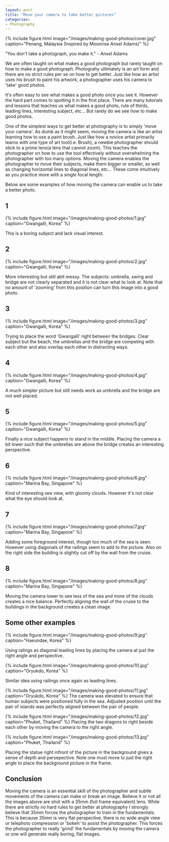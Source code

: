 ```yaml
---
layout: post
title: "Move your camera to take better pictures"
categories:
- Photography
---
```

<meta property="og:image" content="/images/making-good-photos/cover.jpg" />
{% include figure.html image="/images/making-good-photos/cover.jpg" caption="Penang, Malaysia (Inspired by Moonrise Ansel Adams)" %}


"You don't take a photograph, you make it." - Ansel Adams

We are often taught on what makes a good photograph but rarely taught on how to make a good photograph. Photograhy ultimately is an art form and there are no strict rules per se on how to get better. Just like how an artist uses his brush to paint his artwork, a photographer uses his camera to 'take' good photos. 

It's often easy to see what makes a good photo once you see it. However the hard part comes to spotting it in the first place. There are many tutorials and lessons that teaches us what makes a good photo, rule of thirds, leading lines, interesting subject, etc... But rarely do we see how to make good photos.

One of the simplest ways to get better at photography is to simply 'move your camera'. As dumb as it might seem, moving the camera is like an artist learning how to use a paint brush. Just like how a novice artist primarily learns with one type of art tool(i.e. Brush), a newbie photographer should stick to a prime lens(a lens that cannot zoom). This teaches the photographer on how to use the tool effectively without overwhelming the photographer with too many options. Moving the camera enables the photographer to move their subjects, make them bigger or smaller, as well as changing horizontal lines to diagonal lines, etc... These come intuitively as you practice more with a single focal length.

Below are some examples of how moving the camera can enable us to take a better photo.

## 1

{% include figure.html image="/images/making-good-photos/1.jpg" caption="Gwangalli, Korea" %}

This is a boring subject and lack visual interest.

## 2
{% include figure.html image="/images/making-good-photos/2.jpg" caption="Gwangalli, Korea" %}

More interesting but still abit messy. The subjects: umbrella, swing and bridge are not clearly separated and it is not clear what to look at. Note that no amount of 'zooming' from this position can turn this image into a good photo.

## 3
{% include figure.html image="/images/making-good-photos/3.jpg" caption="Gwangalli, Korea" %}

Trying to place the word 'Gwangalli' right between the bridges. Clear subject but the beach, the umbrellas and the bridge are competing with each other and also overlap each other in distracting ways.

## 4
{% include figure.html image="/images/making-good-photos/4.jpg" caption="Gwangalli, Korea" %}

A much simpler picture but still needs work as umbrella and the bridge are not well placed.

## 5
{% include figure.html image="/images/making-good-photos/5.jpg" caption="Gwangalli, Korea" %}

Finally a nice subject happens to stand in the middle. Placing the camera a bit lower such that the umbrellas are above the bridge creates an interesting perspective.

## 6
{% include figure.html image="/images/making-good-photos/6.jpg" caption="Marina Bay, Singapore" %}

Kind of interesting sea view, with gloomy clouds. However it's not clear what the eye should look at.

## 7
{% include figure.html image="/images/making-good-photos/7.jpg" caption="Marina Bay, Singapore" %}

Adding some foreground interest, though too much of the sea is seen. However using diagonals of the railings seem to add to the picture. Also on the right side the building is slightly cut off by the wall from the cruise.

## 8
{% include figure.html image="/images/making-good-photos/8.jpg" caption="Marina Bay, Singapore" %}

Moving the camera lower to see less of the sea and more of the clouds creates a nice balance. Perfectly aligning the wall of the cruise to the buildings in the background creates a clean image.

## Some other examples
{% include figure.html image="/images/making-good-photos/9.jpg" caption="Haeundae, Korea" %}

Using ralings as diagonal leading lines by placing the camera at just the right angle and perspective.

{% include figure.html image="/images/making-good-photos/10.jpg" caption="Oryukdo, Korea" %}

Similar idea using railings once again as leading lines.

{% include figure.html image="/images/making-good-photos/11.jpg" caption="Oryukdo, Korea" %}
The camera was elevated to ensure that human subjects were positioned fully in the sea. Adjusted position until the pair of islands was perfectly aligned between the pair of people.


{% include figure.html image="/images/making-good-photos/12.jpg" caption="Phuket, Thailand" %} 
Placing the two dragons to right beside each other by moving the camera to the right angle.

{% include figure.html image="/images/making-good-photos/13.jpg" caption="Phuket, Thailand" %} 

Placing the statue right infront of the picture in the background gives a sense of depth and persepective. Note one must move to just the right angle to place the background picture in the frame.


## Conclusion

Moving the camera is an essential skill of the photographer and subtle movements of the camera can make or break an image. Believe it or not all the images above are shot with a 35mm (full frame equivalent) lens. While there are strictly no hard rules to get better at photography I strongly believe that 35mm forces the photographer to train in the fundamentals. This is because 35mm is very flat perspective, there is no wide angle view or telephoto compression or 'bokeh' to assist the photographer. This forces the photographer to really 'grind' the fundamentals by moving the camera or one will generate really boring, flat images.
